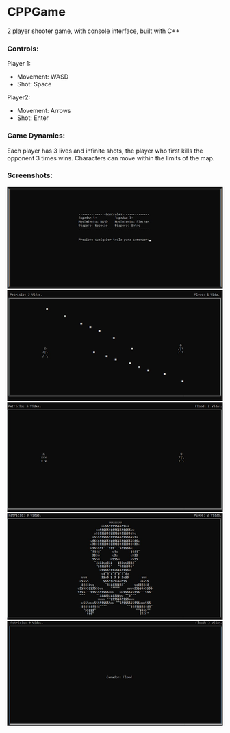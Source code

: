 # CPPGame

2 player shooter game, with console interface, built with C++

### Controls:

Player 1:
* Movement: WASD
* Shot: Space

Player2:
* Movement: Arrows
* Shot: Enter

### Game Dynamics:

Each player has 3 lives and infinite shots, the player who first kills the opponent 3 times wins. Characters can move within the limits of the map.

### Screenshots:

![screenshot0](screenshots/screenshot0.jpg)
![screenshot1](screenshots/screenshot1.jpg)
![screenshot2](screenshots/screenshot2.jpg)
![screenshot3](screenshots/screenshot3.jpg)
![screenshot4](screenshots/screenshot4.jpg)